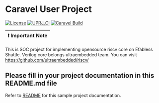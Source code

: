 # Caravel User Project

[![License](https://img.shields.io/badge/License-Apache%202.0-blue.svg)](https://opensource.org/licenses/Apache-2.0) [![UPRJ_CI](https://github.com/efabless/caravel_project_example/actions/workflows/user_project_ci.yml/badge.svg)](https://github.com/efabless/caravel_project_example/actions/workflows/user_project_ci.yml) [![Caravel Build](https://github.com/efabless/caravel_project_example/actions/workflows/caravel_build.yml/badge.svg)](https://github.com/efabless/caravel_project_example/actions/workflows/caravel_build.yml)

| :exclamation: Important Note            |
|-----------------------------------------|


This is SOC project for implementing opensource riscv core on Efabless Shuttle. Verilog core belongs ultraembedded team.
You can visit https://github.com/ultraembedded/riscv/


## Please fill in your project documentation in this README.md file 


Refer to [README](docs/source/index.rst) for this sample project documentation. 
